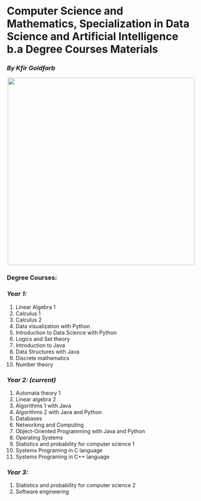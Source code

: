 # Computer Science and Mathematics, Specialization in Data Science and Artificial Intelligence b.a Degree Courses Materials
### <i>By Kfir Goldfarb</i>
<div align="center" style="text-align:center">
	<a href="https://www.ariel.ac.il/wp/">
		<img src="https://github.com/kggold4/computer-science-b.a-materials/blob/main/images/Ariel_U_logo2.jpg" height="auto" width="500px">
	</a>
</div>

### Degree Courses:
### <i>Year 1:</i>
1. Linear Algebra 1
2. Calculus 1
3. Calculus 2
4. Data visualization with Python
5. Introduction to Data Science with Python 
6. Logics and Set theory
7. Introduction to Java
8. Data Structures with Java
9. Discrete mathematics
10. Number theory


### <i>Year 2: (current)</i>
1. Automata theory 1
2. Linear algebra 2
3. Algorithms 1 with Java
4. Algorithms 2 with Java and Python
5. Databases
6. Networking and Computing
7. Object-Oriented Programming with Java and Python
8. Operating Systems
9. Statistics and probability for computer science 1
10. Systems Programing in C language
11. Systems Programing in C++ language


### <i>Year 3:</i>
1. Statistics and probability for computer science 2
2. Software engineering
